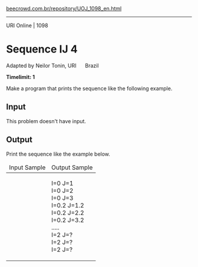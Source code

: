 <p><a href="https://www.beecrowd.com.br/repository/UOJ_1098_en.html">beecrowd.com.br/repository/UOJ_1098_en.html</a></p><hr>
<div>
  <span>URI Online | 1098</span>
  <h1>Sequence IJ 4</h1>
  <div><p>
     Adapted by Neilor Tonin, URI <img alt="" src="https://resources.beecrowd.com.br/gallery/images/flags/br.gif" style="width: 16px; height: 11px; "> Brazil</p>
  </div>
  <strong>Timelimit: 1</strong>
</div>
<div>
<div>
  <p>
   Make a program that prints the sequence like the following example.</p>
</div>
<h2>Input</h2>
<div>
  <p>
   This problem doesn't have input.</p>
</div>
<h2>Output</h2>
<div>
  <p>
   Print the sequence like the example below.</p>
</div>
<div></div>
  <table>
    <thead>
      <tr>
        <td>Input Sample</td>
        <td>Output Sample</td>
      </tr>
    </thead>
    <tbody>
      <tr>
        <td>
        </td>
        <td>
          <p>
           I=0 J=1<br>
           I=0 J=2<br>
           I=0 J=3<br>
           I=0.2 J=1.2<br>
           I=0.2 J=2.2<br>
           I=0.2 J=3.2<br>
           .....<br>
           I=2 J=?<br>
           I=2 J=?<br>
           I=2 J=?</p>
        </td>
      </tr>
    </tbody>
  </table>
</div>